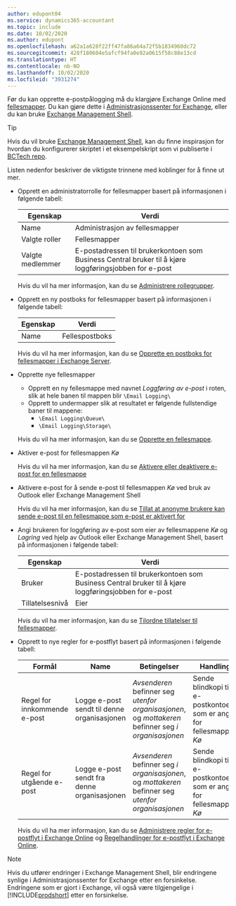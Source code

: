 ```yaml
---
author: edupont04
ms.service: dynamics365-accountant
ms.topic: include
ms.date: 10/02/2020
ms.author: edupont
ms.openlocfilehash: a62a1a628f22ff47fa86a64a72f5b1834960dc72
ms.sourcegitcommit: 428f180604e5afcf94fa0e92a0615f58c88e13cd
ms.translationtype: HT
ms.contentlocale: nb-NO
ms.lasthandoff: 10/02/2020
ms.locfileid: "3931274"
---
```

Før du kan opprette e-postpålogging må du klargjøre Exchange Online med [fellesmapper](/exchange/collaboration/public-folders/public-folders?view=exchserver-2019&preserve-view=true ). Du kan gjøre dette i [Administrasjonssenter for Exchange](/Exchange/architecture/client-access/exchange-admin-center?view=exchserver-2019&preserve-view=true ), eller du kan bruke [Exchange Management Shell](/powershell/exchange/exchange-management-shell?view=exchange-ps&preserve-view=true ).  

> [!TIP]
> Hvis du vil bruke [Exchange Management Shell](/powershell/exchange/exchange-management-shell?view=exchange-ps&preserve-view=true ), kan du finne inspirasjon for hvordan du konfigurerer skriptet i et eksempelskript som vi publiserte i [BCTech repo](https://github.com/microsoft/BCTech/tree/master/samples/EmailLogging).

Listen nedenfor beskriver de viktigste trinnene med koblinger for å finne ut mer.  

- Opprett en administratorrolle for fellesmapper basert på informasjonen i følgende tabell:

  |Egenskap        |Verdi                     |
  |----------------|--------------------------|
  |Name            |Administrasjon av fellesmapper |
  |Valgte roller  |Fellesmapper            |
  |Valgte medlemmer|E-postadressen til brukerkontoen som Business Central bruker til å kjøre loggføringsjobben for e-post|

  Hvis du vil ha mer informasjon, kan du se [Administrere rollegrupper](/exchange/permissions/role-groups?view=exchserver-2019&preserve-view=true).

- Opprett en ny postboks for fellesmapper basert på informasjonen i følgende tabell:

  |Egenskap        |Verdi                     |
  |----------------|--------------------------|
  |Name            |Fellespostboks            |

  Hvis du vil ha mer informasjon, kan du se [Opprette en postboks for fellesmapper i Exchange Server](/exchange/collaboration/public-folders/create-public-folder-mailboxes).  

- Opprette nye fellesmapper

  - Opprett en ny fellesmappe med navnet *Loggføring av e-post* i roten, slik at hele banen til mappen blir ```\Email Logging\```
  - Opprett to undermapper slik at resultatet er følgende fullstendige baner til mappene:
    - ```\Email Logging\Queue\```
    - ```\Email Logging\Storage\```

  Hvis du vil ha mer informasjon, kan du se [Opprette en fellesmappe](/exchange/collaboration/public-folders/create-public-folders?view=exchserver-2019&preserve-view=true).

- Aktiver e-post for fellesmappen *Kø*

  Hvis du vil ha mer informasjon, kan du se [Aktivere eller deaktivere e-post for en fellesmappe](/exchange/collaboration/public-folders/mail-enable-or-disable?view=exchserver-2019&preserve-view=true)

- Aktivere e-post for å sende e-post til fellesmappen *Kø* ved bruk av Outlook eller Exchange Management Shell

  Hvis du vil ha mer informasjon, kan du se [Tillat at anonyme brukere kan sende e-post til en fellesmappe som e-post er aktivert for](/exchange/collaboration/public-folders/mail-enable-or-disable#allow-anonymous-users-to-send-email-to-a-mail-enabled-public-folder?view=exchserver-2019&preserve-view=true)

- Angi brukeren for loggføring av e-post som eier av fellesmappene *Kø* og *Lagring* ved hjelp av Outlook eller Exchange Management Shell, basert på informasjonen i følgende tabell:

  |Egenskap        |Verdi                     |
  |----------------|--------------------------|
  |Bruker            |E-postadressen til brukerkontoen som Business Central bruker til å kjøre loggføringsjobben for e-post|
  |Tillatelsesnivå|Eier                     |

  Hvis du vil ha mer informasjon, kan du se [Tilordne tillatelser til fellesmapper](/exchange/collaboration-exo/public-folders/set-up-public-folders#step-3-assign-permissions-to-the-public-folder).

- Opprett to nye regler for e-postflyt basert på informasjonen i følgende tabell:

  |Formål  |Name |Betingelser                        |Handling                                       |
  |---------|-----|----------------------------------|---------------------------------------------|
  |Regel for innkommende e-post |Logge e-post sendt til denne organisasjonen|*Avsenderen* befinner seg *utenfor organisasjonen*, og *mottakeren* befinner seg *i organisasjonen*|Sende blindkopi til e-postkontoen som er angitt for fellesmappen *Kø*|
  |Regel for utgående e-post | Logge e-post sendt fra denne organisasjonen |*Avsenderen* befinner seg *i organisasjonen*, og *mottakeren* befinner seg *utenfor organisasjonen*|Sende blindkopi til e-postkontoen som er angitt for fellesmappen *Kø*|
  
  Hvis du vil ha mer informasjon, kan du se [Administrere regler for e-postflyt i Exchange Online](/exchange/security-and-compliance/mail-flow-rules/manage-mail-flow-rules) og [Regelhandlinger for e-postflyt i Exchange Online](/exchange/security-and-compliance/mail-flow-rules/mail-flow-rule-actions).

> [!NOTE]
> Hvis du utfører endringer i Exchange Management Shell, blir endringene synlige i Administrasjonssenter for Exchange etter en forsinkelse. Endringene som er gjort i Exchange, vil også være tilgjengelige i [!INCLUDE[prodshort](prodshort.md)] etter en forsinkelse.
